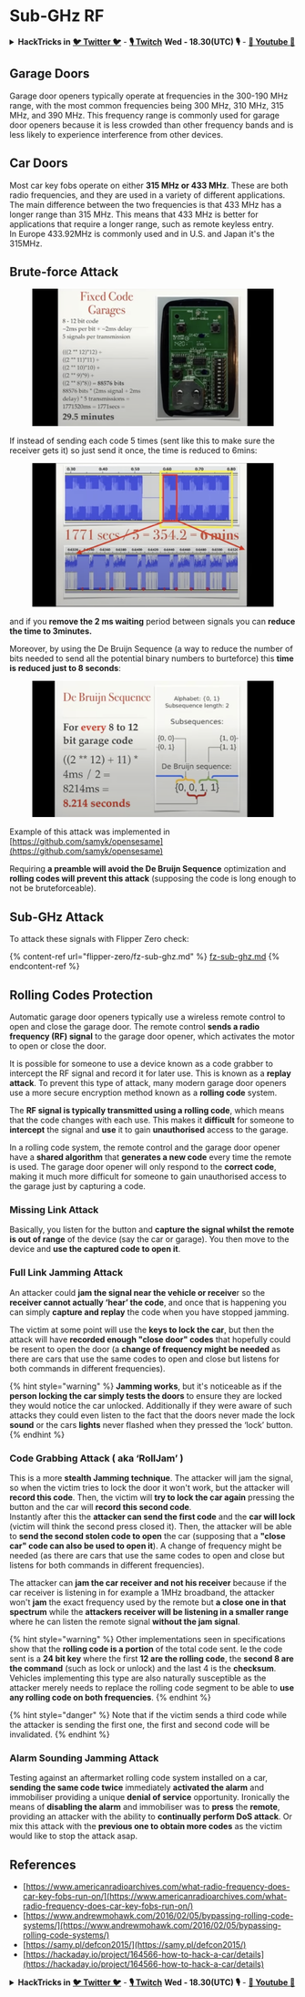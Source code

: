 # Sub-GHz RF

<details>

<summary><strong>HackTricks in</strong> <a href="https://twitter.com/carlospolopm"><strong>🐦 Twitter 🐦</strong></a> - <a href="https://www.twitch.tv/hacktricks_live/schedule"><strong>🎙️ Twitch</strong></a> <strong>Wed - 18.30(UTC) 🎙️</strong> - <a href="https://www.youtube.com/@hacktricks_LIVE"><strong>🎥 Youtube 🎥</strong></a></summary>

* Do you work in a **cybersecurity company**? Do you want to see your **company advertised in HackTricks**? or do you want to have access to the **latest version of the PEASS or download HackTricks in PDF**? Check the [**SUBSCRIPTION PLANS**](https://github.com/sponsors/carlospolop)!
* Discover [**The PEASS Family**](https://opensea.io/collection/the-peass-family), our collection of exclusive [**NFTs**](https://opensea.io/collection/the-peass-family)
* Get the [**official PEASS & HackTricks swag**](https://peass.creator-spring.com)
* **Join the** [**💬**](https://emojipedia.org/speech-balloon/) [**Discord group**](https://discord.gg/hRep4RUj7f) or the [**telegram group**](https://t.me/peass) or **follow** me on **Twitter** [**🐦**](https://github.com/carlospolop/hacktricks/tree/7af18b62b3bdc423e11444677a6a73d4043511e9/\[https:/emojipedia.org/bird/README.md)[**@carlospolopm**](https://twitter.com/carlospolopm)**.**
* **Share your hacking tricks by submitting PRs to the** [**hacktricks repo**](https://github.com/carlospolop/hacktricks) **and** [**hacktricks-cloud repo**](https://github.com/carlospolop/hacktricks-cloud).

</details>

## Garage Doors

Garage door openers typically operate at frequencies in the 300-190 MHz range, with the most common frequencies being 300 MHz, 310 MHz, 315 MHz, and 390 MHz. This frequency range is commonly used for garage door openers because it is less crowded than other frequency bands and is less likely to experience interference from other devices.

## Car Doors

Most car key fobs operate on either **315 MHz or 433 MHz**. These are both radio frequencies, and they are used in a variety of different applications. The main difference between the two frequencies is that 433 MHz has a longer range than 315 MHz. This means that 433 MHz is better for applications that require a longer range, such as remote keyless entry.\
In Europe 433.92MHz is commonly used and in U.S. and Japan it's the 315MHz.

## **Brute-force Attack**

<figure><img src="../../.gitbook/assets/image (4) (3).png" alt=""><figcaption></figcaption></figure>

If instead of sending each code 5 times (sent like this to make sure the receiver gets it) so just send it once, the time is reduced to 6mins:

<figure><img src="../../.gitbook/assets/image (1) (1) (2).png" alt=""><figcaption></figcaption></figure>

and if you **remove the 2 ms waiting** period between signals you can **reduce the time to 3minutes.**

Moreover, by using the De Bruijn Sequence (a way to reduce the number of bits needed to send all the potential binary numbers to burteforce) this **time is reduced just to 8 seconds**:

<figure><img src="../../.gitbook/assets/image (5) (2).png" alt=""><figcaption></figcaption></figure>

Example of this attack was implemented in [https://github.com/samyk/opensesame](https://github.com/samyk/opensesame)

Requiring **a preamble will avoid the De Bruijn Sequence** optimization and **rolling codes will prevent this attack** (supposing the code is long enough to not be bruteforceable).

## Sub-GHz Attack

To attack these signals with Flipper Zero check:

{% content-ref url="flipper-zero/fz-sub-ghz.md" %}
[fz-sub-ghz.md](flipper-zero/fz-sub-ghz.md)
{% endcontent-ref %}

## Rolling Codes Protection

Automatic garage door openers typically use a wireless remote control to open and close the garage door. The remote control **sends a radio frequency (RF) signal** to the garage door opener, which activates the motor to open or close the door.

It is possible for someone to use a device known as a code grabber to intercept the RF signal and record it for later use. This is known as a **replay attack**. To prevent this type of attack, many modern garage door openers use a more secure encryption method known as a **rolling code** system.

The **RF signal is typically transmitted using a rolling code**, which means that the code changes with each use. This makes it **difficult** for someone to **intercept** the signal and **use** it to gain **unauthorised** access to the garage.

In a rolling code system, the remote control and the garage door opener have a **shared algorithm** that **generates a new code** every time the remote is used. The garage door opener will only respond to the **correct code**, making it much more difficult for someone to gain unauthorised access to the garage just by capturing a code.

### **Missing Link Attack**

Basically, you listen for the button and **capture the signal whilst the remote is out of range** of the device (say the car or garage). You then move to the device and **use the captured code to open it**.

### Full Link Jamming Attack

An attacker could **jam the signal near the vehicle or receive**r so the **receiver cannot actually ‘hear’ the code**, and once that is happening you can simply **capture and replay** the code when you have stopped jamming.

The victim at some point will use the **keys to lock the car**, but then the attack will have **recorded enough "close door" codes** that hopefully could be resent to open the door (a **change of frequency might be needed** as there are cars that use the same codes to open and close but listens for both commands in different frequencies).

{% hint style="warning" %}
**Jamming works**, but it's noticeable as if the **person locking the car simply tests the doors** to ensure they are locked they would notice the car unlocked. Additionally if they were aware of such attacks they could even listen to the fact that the doors never made the lock **sound** or the cars **lights** never flashed when they pressed the ‘lock’ button.
{% endhint %}

### **Code Grabbing Attack ( aka ‘RollJam’ )**

This is a more **stealth Jamming technique**. The attacker will jam the signal, so when the victim tries to lock the door it won't work, but the attacker will **record this code**. Then, the victim will **try to lock the car again** pressing the button and the car will **record this second code**.\
Instantly after this the **attacker can send the first code** and the **car will lock** (victim will think the second press closed it). Then, the attacker will be able to **send the second stolen code to open** the car (supposing that a **"close car" code can also be used to open it**). A change of frequency might be needed (as there are cars that use the same codes to open and close but listens for both commands in different frequencies).

The attacker can **jam the car receiver and not his receiver** because if the car receiver is listening in for example a 1MHz broadband, the attacker won't **jam** the exact frequency used by the remote but **a close one in that spectrum** while the **attackers receiver will be listening in a smaller range** where he can listen the remote signal **without the jam signal**.

{% hint style="warning" %}
Other implementations seen in specifications show that the **rolling code is a portion** of the total code sent. Ie the code sent is a **24 bit key** where the first **12 are the rolling code**, the **second 8 are the command** (such as lock or unlock) and the last 4 is the **checksum**. Vehicles implementing this type are also naturally susceptible as the attacker merely needs to replace the rolling code segment to be able to **use any rolling code on both frequencies**.
{% endhint %}

{% hint style="danger" %}
Note that if the victim sends a third code while the attacker is sending the first one, the first and second code will be invalidated.
{% endhint %}

### Alarm Sounding Jamming Attack

Testing against an aftermarket rolling code system installed on a car, **sending the same code twice** immediately **activated the alarm** and immobiliser providing a unique **denial of service** opportunity. Ironically the means of **disabling the alarm** and immobiliser was to **press** the **remote**, providing an attacker with the ability to **continually perform DoS attack**. Or mix this attack with the **previous one to obtain more codes** as the victim would like to stop the attack asap.

## References

* [https://www.americanradioarchives.com/what-radio-frequency-does-car-key-fobs-run-on/](https://www.americanradioarchives.com/what-radio-frequency-does-car-key-fobs-run-on/)
* [https://www.andrewmohawk.com/2016/02/05/bypassing-rolling-code-systems/](https://www.andrewmohawk.com/2016/02/05/bypassing-rolling-code-systems/)
* [https://samy.pl/defcon2015/](https://samy.pl/defcon2015/)
* [https://hackaday.io/project/164566-how-to-hack-a-car/details](https://hackaday.io/project/164566-how-to-hack-a-car/details)

<details>

<summary><strong>HackTricks in</strong> <a href="https://twitter.com/carlospolopm"><strong>🐦 Twitter 🐦</strong></a> - <a href="https://www.twitch.tv/hacktricks_live/schedule"><strong>🎙️ Twitch</strong></a> <strong>Wed - 18.30(UTC) 🎙️</strong> - <a href="https://www.youtube.com/@hacktricks_LIVE"><strong>🎥 Youtube 🎥</strong></a></summary>

* Do you work in a **cybersecurity company**? Do you want to see your **company advertised in HackTricks**? or do you want to have access to the **latest version of the PEASS or download HackTricks in PDF**? Check the [**SUBSCRIPTION PLANS**](https://github.com/sponsors/carlospolop)!
* Discover [**The PEASS Family**](https://opensea.io/collection/the-peass-family), our collection of exclusive [**NFTs**](https://opensea.io/collection/the-peass-family)
* Get the [**official PEASS & HackTricks swag**](https://peass.creator-spring.com)
* **Join the** [**💬**](https://emojipedia.org/speech-balloon/) [**Discord group**](https://discord.gg/hRep4RUj7f) or the [**telegram group**](https://t.me/peass) or **follow** me on **Twitter** [**🐦**](https://github.com/carlospolop/hacktricks/tree/7af18b62b3bdc423e11444677a6a73d4043511e9/\[https:/emojipedia.org/bird/README.md)[**@carlospolopm**](https://twitter.com/carlospolopm)**.**
* **Share your hacking tricks by submitting PRs to the** [**hacktricks repo**](https://github.com/carlospolop/hacktricks) **and** [**hacktricks-cloud repo**](https://github.com/carlospolop/hacktricks-cloud).

</details>
